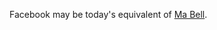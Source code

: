 Facebook may be today's equivalent of <a href="https://en.wikipedia.org/wiki/Bell_System">Ma Bell</a>.
